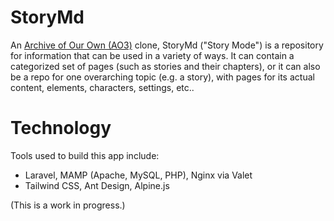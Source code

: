 # StoryMd
An [Archive of Our Own (AO3)](https://archiveofourown.org/) clone, StoryMd ("Story Mode") is a repository for information that can be used in a variety of ways. It can contain a categorized set of pages (such as stories and their chapters), or it can also be a repo for one overarching topic (e.g. a story), with pages for its actual content, elements, characters, settings, etc..

# Technology
Tools used to build this app include:
- Laravel, MAMP (Apache, MySQL, PHP), Nginx via Valet
- Tailwind CSS, Ant Design, Alpine.js
<!-- (later) -->
<!-- - VILT stack (Vue.js, Inertia, Laravel, Tailwind CSS) -->
<!-- - Laravel Valet, Docker with Laravel Sail, Redis or PostgreSQL -->

(This is a work in progress.)